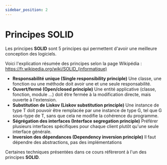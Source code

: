 ```yaml
---
sidebar_position: 2
---
```


# Principes SOLID

Les principes **SOLID** sont 5 principes qui permettent d'avoir une meilleure conception des logiciels.

Voici l'explication résumée des principes selon la page Wikipédia : https://fr.wikipedia.org/wiki/SOLID_(informatique)

- **Responsabilité unique (Single responsibility principle)**
  Une classe, une fonction ou une méthode doit avoir une et une seule responsabilité.
- **Ouvert/fermé (Open/closed principle)**
  Une entité applicative (classe, fonction, module ...) doit être fermée à la modification directe, mais ouverte à l'extension.
- **Substitution de Liskov (Liskov substitution principle)**
  Une instance de type T doit pouvoir être remplacée par une instance de type G, tel que G sous-type de T, sans que cela ne modifie la cohérence du programme.
- **Ségrégation des interfaces (Interface segregation principle)**
  Préférer plusieurs interfaces spécifiques pour chaque client plutôt qu'une seule interface générale.
- **Inversion des dépendances (Dependency inversion principle)**
  Il faut dépendre des abstractions, pas des implémentations

Certaines techniques présentées dans ce cours réfèreront à l'un des principes **SOLID**.